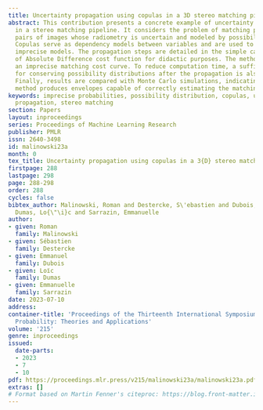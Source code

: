 ```yaml
---
title: Uncertainty propagation using copulas in a 3D stereo matching pipeline
abstract: This contribution presents a concrete example of uncertainty propagation
  in a stereo matching pipeline. It considers the problem of matching pixels between
  pairs of images whose radiometry is uncertain and modeled by possibility distributions.
  Copulas serve as dependency models between variables and are used to propagate the
  imprecise models. The propagation steps are detailed in the simple case of the Sum
  of Absolute Difference cost function for didactic purposes. The method results in
  an imprecise matching cost curve. To reduce computation time, a sufficient condition
  for conserving possibility distributions after the propagation is also presented.
  Finally, results are compared with Monte Carlo simulations, indicating that the
  method produces envelopes capable of correctly estimating the matching cost.
keywords: imprecise probabilities, possibility distribution, copulas, uncertainty
  propagation, stereo matching
section: Papers
layout: inproceedings
series: Proceedings of Machine Learning Research
publisher: PMLR
issn: 2640-3498
id: malinowski23a
month: 0
tex_title: Uncertainty propagation using copulas in a 3{D} stereo matching pipeline
firstpage: 288
lastpage: 298
page: 288-298
order: 288
cycles: false
bibtex_author: Malinowski, Roman and Destercke, S\'ebastien and Dubois, Emmanuel and
  Dumas, Lo{\"\i}c and Sarrazin, Emmanuelle
author:
- given: Roman
  family: Malinowski
- given: Sébastien
  family: Destercke
- given: Emmanuel
  family: Dubois
- given: Loı̈c
  family: Dumas
- given: Emmanuelle
  family: Sarrazin
date: 2023-07-10
address:
container-title: 'Proceedings of the Thirteenth International Symposium on Imprecise
  Probability: Theories and Applications'
volume: '215'
genre: inproceedings
issued:
  date-parts:
  - 2023
  - 7
  - 10
pdf: https://proceedings.mlr.press/v215/malinowski23a/malinowski23a.pdf
extras: []
# Format based on Martin Fenner's citeproc: https://blog.front-matter.io/posts/citeproc-yaml-for-bibliographies/
---
```

